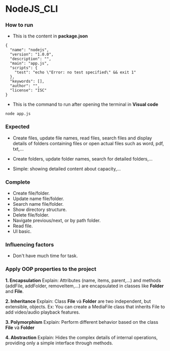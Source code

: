 # NodeJS_CLI

### How to run

- This is the content in **package.json**
```
{
  "name": "nodejs",
  "version": "1.0.0",
  "description": "",
  "main": "app.js",
  "scripts": {
    "test": "echo \"Error: no test specified\" && exit 1"
  },
  "keywords": [],
  "author": "",
  "license": "ISC"
}
```
- This is the command to run after opening the terminal in **Visual code**

```
node app.js
```

### Expected

- Create files, update file names, read files, search files and display details of folders containing files or open actual files such as word, pdf, txt,...

- Create folders, update folder names, search for detailed folders,...

- Simple: showing detailed content about capacity,...

### Complete

- Create file/folder.
- Update name file/folder.
- Search name file/folder.
- Show directory structure.
- Delete file/folder.
- Navigate previous/next, or by path folder.
- Read file.
- UI basic.

### Influencing factors

- Don't have much time for task.

### Apply OOP properties to the project

**1. Encapsulation**
Explain: Attributes (name, items, parent,...) and methods (addFile, addFolder, removeItem,...) are encapsulated in classes like **Folder** and **File**.

**2. Inheritance**
Explain: Class **File** và **Folder** are two independent, but extensible, objects.
Ex: You can create a MediaFile class that inherits File to add video/audio playback features.

**3. Polymorphism**
Explain: Perform different behavior based on the class **File** và **Folder** 

**4. Abstraction** 
Explain: Hides the complex details of internal operations, providing only a simple interface through methods.